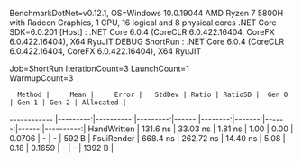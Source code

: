 
BenchmarkDotNet=v0.12.1, OS=Windows 10.0.19044
AMD Ryzen 7 5800H with Radeon Graphics, 1 CPU, 16 logical and 8 physical cores
.NET Core SDK=6.0.201
  [Host]   : .NET Core 6.0.4 (CoreCLR 6.0.422.16404, CoreFX 6.0.422.16404), X64 RyuJIT DEBUG
  ShortRun : .NET Core 6.0.4 (CoreCLR 6.0.422.16404, CoreFX 6.0.422.16404), X64 RyuJIT

Job=ShortRun  IterationCount=3  LaunchCount=1  
WarmupCount=3  

      Method |     Mean |     Error |   StdDev | Ratio | RatioSD |  Gen 0 | Gen 1 | Gen 2 | Allocated |
------------ |---------:|----------:|---------:|------:|--------:|-------:|------:|------:|----------:|
 HandWritten | 131.6 ns |  33.03 ns |  1.81 ns |  1.00 |    0.00 | 0.0706 |     - |     - |     592 B |
  FsuiRender | 668.4 ns | 262.72 ns | 14.40 ns |  5.08 |    0.18 | 0.1659 |     - |     - |    1392 B |
